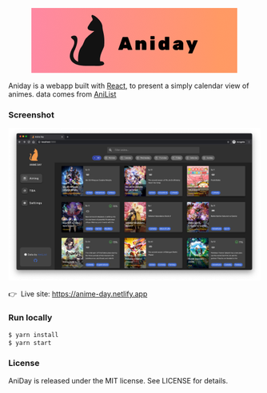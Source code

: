 <p align="center">
  <img src="https://github.com/gnehcwu/aniday-web/blob/master/aniday-logo.png" alt="Anime day logo" title="Anime day logo" />
</p>

Aniday is a webapp built with [React](https://reactjs.org), to present a simply calendar view of animes. data comes from [AniList](https://github.com/AniList/ApiV2-GraphQL-Docs)

### Screenshot

<p align="center">
  <img src="https://github.com/gnehcwu/aniday-web/blob/master/aniday-screenshot.png" alt="Anime day screenshot" title="Anime day screenshot" />
</p>

👉 &nbsp;Live site: https://anime-day.netlify.app

### Run locally

```
$ yarn install
$ yarn start
```

### License

AniDay is released under the MIT license. See LICENSE for details.
